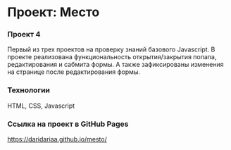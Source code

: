 # Проект: Место

### Проект 4

Первый из трех проектов на проверку знаний базового Javascript. В проекте реализована функциональность открытия/закрытия попапа, редактирования и сабмита формы. А также зафиксированы изменения на странице после редактирования формы.

### Технологии

HTML, CSS, Javascript

### Ссылка на проект в GitHub Pages

https://daridariaa.github.io/mesto/
